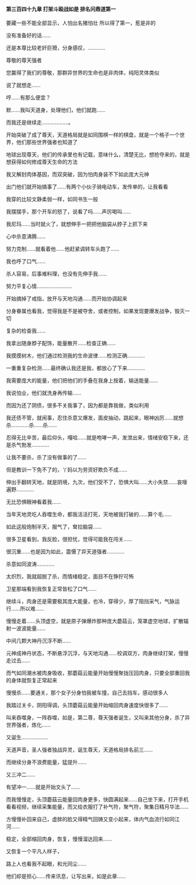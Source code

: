 #### 第三百四十九章 打架斗殴战如是 排名问鼎道第一

要藏一些不能全部显示，人怕出名猪怕壮
所以得了第一，惹是非的

没有准备好的话……

还是本尊比较老奸巨猾，分身感叹，…………

尊敬的尊天强者

您赢得了我们的尊敬，那群异世界的生命也是非肉体，纯阳灵体类似

说了就想走……

哼……有那么便宜？

默……我叫天道身，处理他们，他们就跑……

而我还是继续走………………。

开始突破了成了尊天，天道格局就是如同围棋一样的棋盘，就是一个格子一个世界，他们那些世界强者也知道了

地球出现尊天，他们的传承里也有记载，意味什么，清楚无比，想抢夺来的，就是想获得如何修成尊天生命的方法

我又解封肉体基因，而双突破，因为怕肉身装不下如此庞大元神

出门他们就开始搞事了……有两个小伙子骑电动车，发传单的，让我看看

我穿的比较文静柔弱一样，如同书生一般

我摆摆手，那个开车的怒了，说看了吗……声厉喝叫……

我尼玛……当时就火了，就想伸手一把把他脑袋从脖子上抓下来

心中杀意沸腾……

努力克制……就看着他……他赶紧调转车头跑了……

我也呼了口气……

杀人容易，后事难料理，也没有先伸手我……

努力平复心情……………………

开始摘掉了戒指，放开与天地沟通……而开始协调起来

分身眷属也看我，觉得我是不是被夺舍，或者控制，如果发现要爆发战争，毁灭一切

复杂的检查我……

我拿出随身脖子配饰，能量散开……检查正确……

我摸摸树木，他们通过检测我的生命波律……检测正确…………


一重重复杂检测……最终确认我还是我，都放心了下来…………


我需要庞大的能量，他们把他们的手叠在我身上按着，输送能量……

我说怕业，他们就洗身再传输……

而因为还了阴债，很多不关我事了，因为都是靠我做，类似利用


我还债不管，就闹事，忍住杀意又爆发，面皮抽动，跳起来，眼神凶厉……就想杀…………杀……杀……

忍得无比辛苦，最后仰头，嘎哈……就是咆哮一声，发泄出来，情绪安稳下来，还是杀气勃发…………

让我不要杀，杀了没有做事的了……

但是教训一下免不了的，丫妈以为劳资好欺负不成……

伸出手翻转天地，就是阴境，九次，他们受不了，恐惧大叫……大小失禁……哀嚎遍野…………

无比恐惧眼神看着我……

当年天地灵吃人吞噬生命，都我活活打死，天地被我打破的……算个毛……

如此这般炮制半天，服气了，耷拉脑袋……


很多卫星看到，我反脸，很担忧，觉得可能我在闯关……

很沉重……也是因为如此，震慑了异天道强者…………

杀意如同波涛…………

太炽烈，我就超脱了杀，而情绪稳定，面目不在狰狞可怖

卫星那端看到我恢复正常皆松了口气……

继续斗，肉身还是需要极其庞大能量，也冷，穿得少，厚了阻挡采气，气脉运行……所以难……

慢慢走着……头顶虚空，就是原子弹爆炸那种庞大蘑菇云，笼罩虚空地球，扩散辐射一波波能量……

中间几颗大神丹沉浮不断……

元神成神丹状态，不断悬浮沉浮，与天地沟通……校调双方，肉身继续打架，慢慢走过去……

而气如同潮水被肉身吸收，那蘑菇云能量开始慢慢聚拢压回肉身，只要全部重回我的身体就恢复正常起来

慢慢杀……要通关，那个女子分身怕我被车撞，自己去挡车，感动很多人

我踏过关卡，阴阳得调，头顶蘑菇云能量开始缩回肉身速度快很多了……

叫来吞噬身，一阵吞噬，如是，第二尊，尊天强者诞生，又叫来其他分身，杀了异世界强者，炼化……

又诞生………………

天道声音，圣人强者独战异灵，诞生尊天，天道格局排名前三……

而继续分身不浪费能量，猛提升……

又三冲二……

有望冲一……就是开始文头了……

而我慢慢走，头顶蘑菇云能量回肉身更多，快圆满起来……自己坐下来，打开手机看看视频，继续采集能量，而又给衣服打了补气符，聚气符，聚集日精月华法……

方慢慢补回来自己，虚胖的脸又得精气回铸又变小起来，体内气血流行如同江河……

稳定，全部缩回肉身，恢复，慢慢溜达回来……


又恢复一个平凡人样子，

路上人也看我不起眼，和光同尘……


他们却是担心……传来讯息，让写出来，如是此章……

